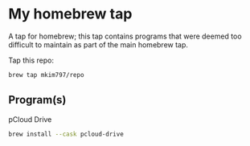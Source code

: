 # My homebrew tap

A tap for homebrew; this tap contains programs that were deemed too difficult to maintain as part of the main homebrew tap.

Tap this repo:
```bash
brew tap mkim797/repo
```

## Program(s)

pCloud Drive
```bash
brew install --cask pcloud-drive
```
